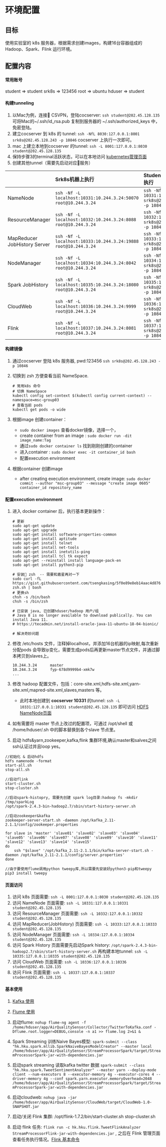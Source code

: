 # 环境配置

## 目标

使用实验室的 k8s 服务器，根据需求创建images，构建16台容器组成的Hadoop、Spark、Flink 运行环境。

## 配置内容

#### 常用账号

student => student
srk8s => 123456
root => ubuntu
hduser => student

#### 构建tunneling

1. 以Mac为例，连接 CSVPN，登陆cocserver:
    `ssh student@202.45.128.135`
    可将Mac的~/.ssh/id_rsa.pub 复制到服务器的 ~/.ssh/authorized_keys 中，免密登陆。
2. 建立cocserver 到 k8s 的 tunnel:
    `ssh -NfL 8030:127.0.0.1:8001 srk8s@202.45.128.243 -p 10846`
    cocserver 上执行一次即可。
3. mac 上建立本地到cocserver 的tunnel:
    `ssh -L 8001:127.0.0.1:8030 student@202.45.128.135`
4. 保持步骤3的terminal活跃状态，可以在本地访问 [kubernetes管理页面](http://localhost:8001/api/v1/namespaces/kube-system/services/https:kubernetes-dashboard:/proxy/#!/login)
5. 创建其他tunnel（需要先启动对应服务）

||Srk8s机器上执行|Student@cocserver执行|
|--|:--|:--|
|NameNode|`ssh -Nf -L localhost:10331:10.244.3.24:50070 root@10.244.3.24` |`ssh -NfL 10331:127.0.0.1:10331 srk8s@202.45.128.243 -p 10846`|
|ResourceManager| `ssh -Nf -L localhost:10332:10.244.3.24:8088 root@10.244.3.24` |`ssh -NfL 10332:127.0.0.1:10332 srk8s@202.45.128.243 -p 10846`|
|MapReducer<br>JobHistory Server|`ssh -Nf -L localhost:10333:10.244.3.24:19888 root@10.244.3.24` |`ssh -NfL 10333:127.0.0.1:10333 srk8s@202.45.128.243 -p 10846`|
|NodeManager|`ssh -Nf -L localhost:10334:10.244.3.24:8042 root@10.244.3.24` | `ssh -NfL 10334:127.0.0.1:10334 srk8s@202.45.128.243 -p 10846`|
|Spark JobHistory|`ssh -Nf -L localhost:10335:10.244.3.24:18080 root@10.244.3.24` |`ssh -NfL 10335:127.0.0.1:10335 srk8s@202.45.128.243 -p 10846`|
|CloudWeb|`ssh -Nf -L localhost:10336:10.244.3.24:9999 root@10.244.3.24` |`ssh -NfL 10336:127.0.0.1:10336 srk8s@202.45.128.243 -p 10846`|
|Flink|`ssh -Nf -L localhost:10337:10.244.3.24:8081 root@10.244.3.24` |`ssh -NfL 10337:127.0.0.1:10337 srk8s@202.45.128.243 -p 10846`|

#### 构建镜像

1. 通过cocserver 登陆 k8s 服务器, pwd:123456
   `ssh srk8s@202.45.128.243 -p 10846`
2. 切换到 zsh 方便查看当前 NameSpace.

    ```Shell
    # 常用k8s 命令
    # 切换 NameSpace
    kubectl config set-context $(kubectl config current-context) --namespace=msc-group03
    # 查看当前 pods
    kubectl get pods -o wide
    ```

3. 根据image 创建container：
   - `sudo docker images` 查看docker镜像，选择一个，
   - create container from an image : `sudo docker run -dit image_name:Tag`
   - 通过`sudo docker container ls` 找到刚刚创建的container
   - 进入container : `sudo docker exec -it container_id bash`
   - 配置execution environment

4. 根据container 创建image
   - after creating execution environment, create image: `sudo docker commit --author "msc-group03" --message "create image 0605" container_id repository_name`

#### 配置execution environment

1. 进入 docker container 后，执行基本更新操作：

    ```Shell
    # 更新
    sudo apt-get update
    sudo apt-get upgrade
    sudo apt-get install software-properties-common
    sudo apt-get install aptitude
    sudo apt-get install telnet
    sudo apt-get install net-tools
    sudo apt-get install inetutils-ping
    sudo apt-get install tcl tk expect
    sudo apt-get --reinstall install language-pack-en
    sudo apt-get install python3-pip
    
    # 安装 zsh  -- 需要和嘉星再对一下
    sudo curl -fL https://gist.githubusercontent.com/tsengkasing/5f0e89e8eb14aac4d8760ac35156eb53/raw/0f66fddfc18efb1045f0d1f7ad8859d38b966bed/install-zsh.sh | bash
    # 更换sh
    chsh -s /bin/bash
    chsh -s /bin/zsh

    # 已安装 java, 已创建hduser/hadoop 用户/组
    # Java 8 is no longer available to download publically. You can install Java 11.
    # https://tecadmin.net/install-oracle-java-11-ubuntu-18-04-bionic/

    # 解决奇妙问题
    ```

2. 修改 /etc/hosts 文件，注释掉localhost，并添加16台机器的ip映射,每次重新分配pods 会导致ip变化，需要生成pods后再更新master节点文件，并通过脚本拷贝到slaves上。

    ```Shell
    10.244.3.24      master
    10.244.3.24      fyp-678d9999b4-xmk7w
    ...
    ```

3. 修改 hadoop 配置文件，包括：core-site.xml,hdfs-site.xml,yarn-site.xml,mapred-site.xml,slaves,masters 等。
    - 此时本地创建到 **cocserver 10331** 的tunnel: `ssh -L 10331:127.0.0.1:10331 student@202.45.128.135` 即可访问 [HDFS NameNode页面](http://localhost:10331/dfshealth.html#tab-datanode)

4. 如有需要将 master 节点上改过的配置项，可通过 /opt/shell 或 /home/hduser/.sh 中的脚本替换到各个slave 节点里。

5. 启动 hdfs&yarn,zookeeper,kafka,flink 集群环境,确认master和salves之间ssh认证过并且loop yes。
```jshelllanguage
//初始化 & 启动hdfs 
hdfs namenode -format
start-all.sh
stop-all.sh

//启动flink
start-cluster.sh
stop-cluster.sh

//启动spark-histopry, 需要先创建 spark log目录:hadoop fs -mkdir /tmp/sparkLog
/opt/spark-2.4.3-bin-hadoop2.7/sbin/start-history-server.sh

//启动zookeeper&kafka
zookeeper-server-start.sh -daemon /opt/kafka_2.11-2.1.1/config/zookeeper.properties

for slave in 'master' 'slave01' 'slave02' 'slave03' 'slave04' 'slave05' 'slave06' 'slave07' 'slave08' 'slave09' 'slave10' 'slave11' 'slave12' 'slave13' 'slave14' 'slave15'
do
    ssh "$slave" '/opt/kafka_2.11-2.1.1/bin/kafka-server-start.sh -daemon /opt/kafka_2.11-2.1.1/config/server.properties'
done

//由于要使用flume调用python tweepy库,所以需要先安装好python3-pip和tweepy
pip3 install tweepy
```

#### 页面访问

1. 访问 k8s 页面需要:
   `ssh -L 8001:127.0.0.1:8030 student@202.45.128.135`
2. 访问 NameNode 页面需要:
   `ssh -L 10331:127.0.0.1:10331 student@202.45.128.135`
3. 访问 ResourceManager 页面需要:
   `ssh -L 10332:127.0.0.1:10332 student@202.45.128.135`
4. 访问 MapReducer(JobHistory) 页面需要:
   `ssh -L 10333:127.0.0.1:10333 student@202.45.128.135`
5. 访问 NodeManager 页面需要:
    `ssh -L 10334:127.0.0.1:10334 student@202.45.128.135`
6. 访问 Spark History 页面需要先启动Spark history:
    `/opt/spark-2.4.3-bin-hadoop2.7/sbin/start-history-server.sh`
    再构建本地tunnel:
    `ssh -L 10335:127.0.0.1:10335 student@202.45.128.135`
7. 访问 CloudWeb 页面需要:
    `ssh -L 10336:127.0.0.1:10336 student@202.45.128.135`
8. 访问 Flink 页面需要:
    `ssh -L 10337:127.0.0.1:10337 student@202.45.128.135`

#### 基本使用

1. [Kafka 使用](https://gist.github.com/AlexTK2012/7a1c68ec2b904528c41e726ebece4b46)

2. [Flume 使用](https://gist.github.com/AlexTK2012/1d3288f0e474b4ad66db80950b402230)

3. 启动flume:
`nohup flume-ng agent -f /home/hduser/app/AirQualitySensor/Collector/TwitterToKafka.conf -Dflume.root.logger=DEBUG,console -n a1 >> flume.log 2>&1 &`

4. Spark Streaming 训练Naive Bayes模型: `spark-submit --class "hk.hku.spark.mllib.SparkNaiveBayesModelCreator" --master local /home/hduser/app/AirQualitySensor/StreamProcessorSpark/target/StreamProcessorSpark-jar-with-dependencies.jar`

5. 启动spark streaming 读取kafka twitter 数据
`spark-submit --class "hk.hku.spark.TweetSentimentAnalyzer" --master yarn --deploy-mode client --num-executors 8 --executor-memory 4g --executor-cores 4 --driver-memory 4g --conf spark.yarn.executor.memoryOverhead=2048 /home/hduser/app/AirQualitySensor/StreamProcessorSpark/target/StreamProcessorSpark-jar-with-dependencies.jar`

6. 启动cloudweb: `nohup java -jar /home/hduser/app/AirQualitySensor/CloudWeb/target/CloudWeb-1.0-SNAPSHOT.jar`

7. 启动/关闭 Flink 集群: /opt/flink-1.7.2/bin/start-cluster.sh  stop-cluster.sh

8. 启动 flink 任务: `flink run -c hk.hku.flink.TweetFlinkAnalyzer StreamProcessorFlink-jar-with-dependencies.jar` , 之后在 Flink 管理页面查看任务执行情况。[Flink 基本命令](https://blog.csdn.net/sunnyyoona/article/details/78316406)

